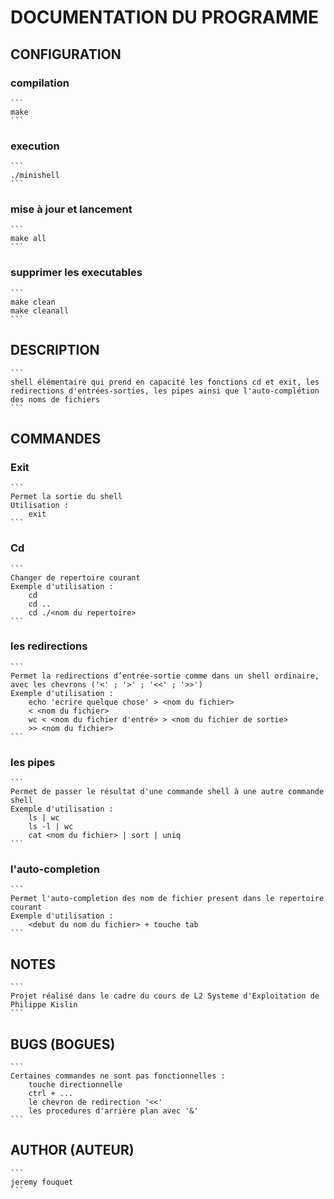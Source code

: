 
# DOCUMENTATION DU PROGRAMME

## CONFIGURATION
### compilation
    ```
    make
    ```
### execution
    ```
    ./minishell
    ```
### mise à jour et lancement
    ```
    make all
    ```
### supprimer les executables
    ```
    make clean
    make cleanall
    ```
## DESCRIPTION
    ```
    shell élémentaire qui prend en capacité les fonctions cd et exit, les redirections d'entrées-sorties, les pipes ainsi que l'auto-complétion des noms de fichiers
    ```
## COMMANDES
### Exit
    ```
    Permet la sortie du shell
    Utilisation :
        exit
    ```
### Cd
    ```
    Changer de repertoire courant
    Exemple d'utilisation :
        cd
        cd ..
        cd ./<nom du repertoire>
    ```
### les redirections
    ```
    Permet la redirections d’entrée-sortie comme dans un shell ordinaire, avec les chevrons ('<' ; '>' ; '<<' ; '>>')
    Exemple d'utilisation :
        echo 'ecrire quelque chose' > <nom du fichier>
        < <nom du fichier>
        wc < <nom du fichier d'entré> > <nom du fichier de sortie>
        >> <nom du fichier>
    ```
### les pipes
    ```
    Permet de passer le résultat d'une commande shell à une autre commande shell
    Exemple d'utilisation :
        ls | wc
        ls -l | wc
        cat <nom du fichier> | sort | uniq
    ```
### l'auto-completion
    ```
    Permet l'auto-completion des nom de fichier present dans le repertoire courant
    Exemple d'utilisation :
        <debut du nom du fichier> + touche tab
    ```
## NOTES
    ```
    Projet réalisé dans le cadre du cours de L2 Systeme d'Exploitation de Philippe Kislin
    ```
## BUGS (BOGUES)
    ```
    Certaines commandes ne sont pas fonctionnelles :
        touche directionnelle
        ctrl + ...
        le chevron de redirection '<<'
        les procedures d'arrière plan avec '&'
    ```
## AUTHOR (AUTEUR)
    ```
    jeremy fouquet
    ```
